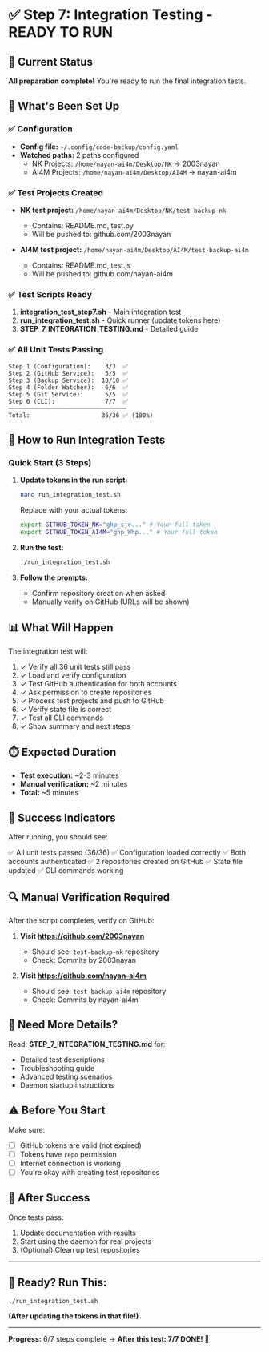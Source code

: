 # ✅ Step 7: Integration Testing - READY TO RUN

## 🎯 Current Status

**All preparation complete!** You're ready to run the final integration tests.

## 📁 What's Been Set Up

### ✅ Configuration
- **Config file:** `~/.config/code-backup/config.yaml`
- **Watched paths:** 2 paths configured
  - NK Projects: `/home/nayan-ai4m/Desktop/NK` → 2003nayan
  - AI4M Projects: `/home/nayan-ai4m/Desktop/AI4M` → nayan-ai4m

### ✅ Test Projects Created
- **NK test project:** `/home/nayan-ai4m/Desktop/NK/test-backup-nk`
  - Contains: README.md, test.py
  - Will be pushed to: github.com/2003nayan

- **AI4M test project:** `/home/nayan-ai4m/Desktop/AI4M/test-backup-ai4m`
  - Contains: README.md, test.js
  - Will be pushed to: github.com/nayan-ai4m

### ✅ Test Scripts Ready
1. **integration_test_step7.sh** - Main integration test
2. **run_integration_test.sh** - Quick runner (update tokens here)
3. **STEP_7_INTEGRATION_TESTING.md** - Detailed guide

### ✅ All Unit Tests Passing
```
Step 1 (Configuration):    3/3  ✅
Step 2 (GitHub Service):   5/5  ✅
Step 3 (Backup Service):  10/10 ✅
Step 4 (Folder Watcher):   6/6  ✅
Step 5 (Git Service):      5/5  ✅
Step 6 (CLI):              7/7  ✅
─────────────────────────────────
Total:                    36/36 ✅ (100%)
```

## 🚀 How to Run Integration Tests

### Quick Start (3 Steps)

1. **Update tokens in the run script:**
   ```bash
   nano run_integration_test.sh
   ```

   Replace with your actual tokens:
   ```bash
   export GITHUB_TOKEN_NK="ghp_sje..." # Your full token
   export GITHUB_TOKEN_AI4M="ghp_Whp..." # Your full token
   ```

2. **Run the test:**
   ```bash
   ./run_integration_test.sh
   ```

3. **Follow the prompts:**
   - Confirm repository creation when asked
   - Manually verify on GitHub (URLs will be shown)

## 📊 What Will Happen

The integration test will:

1. ✓ Verify all 36 unit tests still pass
2. ✓ Load and verify configuration
3. ✓ Test GitHub authentication for both accounts
4. ✓ Ask permission to create repositories
5. ✓ Process test projects and push to GitHub
6. ✓ Verify state file is correct
7. ✓ Test all CLI commands
8. ✓ Show summary and next steps

## ⏱️ Expected Duration

- **Test execution:** ~2-3 minutes
- **Manual verification:** ~2 minutes
- **Total:** ~5 minutes

## 🎯 Success Indicators

After running, you should see:

✅ All unit tests passed (36/36)
✅ Configuration loaded correctly
✅ Both accounts authenticated
✅ 2 repositories created on GitHub
✅ State file updated
✅ CLI commands working

## 🔍 Manual Verification Required

After the script completes, verify on GitHub:

1. **Visit https://github.com/2003nayan**
   - Should see: `test-backup-nk` repository
   - Check: Commits by 2003nayan

2. **Visit https://github.com/nayan-ai4m**
   - Should see: `test-backup-ai4m` repository
   - Check: Commits by nayan-ai4m

## 📖 Need More Details?

Read: **STEP_7_INTEGRATION_TESTING.md** for:
- Detailed test descriptions
- Troubleshooting guide
- Advanced testing scenarios
- Daemon startup instructions

## ⚠️ Before You Start

Make sure:
- [ ] GitHub tokens are valid (not expired)
- [ ] Tokens have `repo` permission
- [ ] Internet connection is working
- [ ] You're okay with creating test repositories

## 🎉 After Success

Once tests pass:
1. Update documentation with results
2. Start using the daemon for real projects
3. (Optional) Clean up test repositories

---

## 🚀 Ready? Run This:

```bash
./run_integration_test.sh
```

**(After updating the tokens in that file!)**

---

**Progress:** 6/7 steps complete → **After this test: 7/7 DONE! 🎊**
